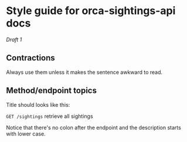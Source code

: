 # Style guide for orca-sightings-api docs

*Draft 1*

## Contractions

Always use them unless it makes the sentence awkward to read.

## Method/endpoint topics

Title should looks like this: 

`GET /sightings` retrieve all sightings

Notice that there's no colon after the endpoint and the description starts with lower case.



